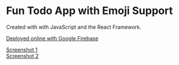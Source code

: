 # Fun Todo App with Emoji Support

Created with with JavaScript and the React Framework.

[Deployed online with Google Firebase](https://simp-2f8d9.web.app)

[Screenshot 1](public/screenshot1.png)<br/>
[Screenshot 2](public/screenshot1.png)
